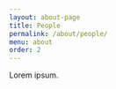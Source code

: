 ```yaml
---
layout: about-page
title: People
permalink: /about/people/
menu: about
order: 2
---
```


Lorem ipsum.
